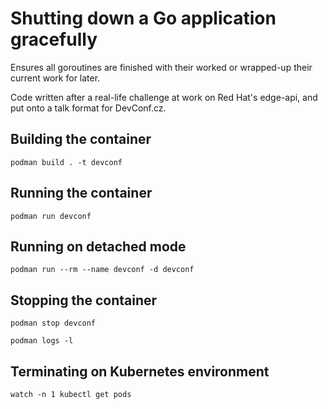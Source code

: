 # Shutting down a Go application gracefully

Ensures all goroutines are finished with their worked or wrapped-up their current work for later.

Code written after a real-life challenge at work on Red Hat's edge-api, and put onto a talk format for DevConf.cz.

## Building the container

`podman build . -t devconf`

## Running the container

`podman run devconf`

## Running on detached mode


`podman run --rm --name devconf -d devconf`

## Stopping the container

`podman stop devconf`

`podman logs -l`

## Terminating on Kubernetes environment

`watch -n 1 kubectl get pods`